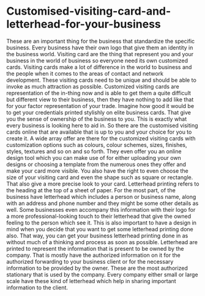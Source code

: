 # Customised-visiting-card-and-letterhead-for-your-business
These are an important thing for the business that standardize the specific business. Every business have their own logo that give them an identity in the business world. Visiting card are the thing that represent you and your business in the world of business so everyone need its own customized cards.  Visiting cards make a lot of difference in the world to business and the people when it comes to the areas of contact and network development. These visiting cards need to be unique and should be able to invoke as much attraction as possible. Customized visiting cards are representation of the in-thing now and is able to get them a quite difficult but different view to their business, then they have nothing to add like that for your factor representation of your trade. Imagine how good it would be to get your credentials printed stylishly on elite business cards. That give you the sense of ownership of the business to you.  This is exactly what every business is looking here to aid in. So there are the customised visiting cards online that are available that is up to you and your choice for you to create it. A wide array offer are there for the customized visiting cards with customization options such as colours, colour schemes, sizes, finishes, styles, textures and so on and so forth. They even offer you an online design tool which you can make use of for either uploading your own designs or choosing a template from the numerous ones they offer and make your card more visible. You also have the right to even choose the size of your visiting card and even the shape such as square or rectangle. That also give a more precise look to your card.   Letterhead printing refers to the heading at the top of a sheet of paper. For the most part, of the business have letterhead which includes a person or business name, along with an address and phone number and they might be some other details as well. Some businesses even accompany this information with their logo for a more professional-looking touch to their letterhead that give the owned feeling to the person which see it. This is also important to have a design in mind when you decide that you want to get some letterhead printing done also. That way, you can get your business letterhead printing done in as without much of a thinking and process as soon as possible.  Letterhead are printed to represent the information that is present to be owned by the company. That is mostly have the authorized information on it for the authorized forwarding to your business client or for the necessary information to be provided by the owner. These are the most authorized stationary that is used by the company. Every company either small or large scale have these kind of letterhead which help in sharing important information to the client.
